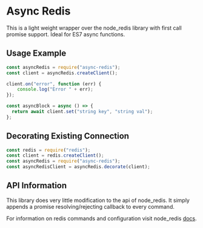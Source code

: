 Async Redis
===========================

This is a light weight wrapper over the node_redis library with first call promise support. Ideal for ES7 async functions. 

## Usage Example

```js
const asyncRedis = require("async-redis");
const client = asyncRedis.createClient();

client.on("error", function (err) {
    console.log("Error " + err);
});

const asyncBlock = async () => {
  return await client.set("string key", "string val");
};
```

## Decorating Existing Connection
```js
const redis = require("redis");
const client = redis.createClient();
const asyncRedis = require("async-redis");
const asyncRedisClient = asyncRedis.decorate(client);
```

## API Information
This library does very little modification to the api of node_redis. 
It simply appends a promise resolving/rejecting callback to every command. 

For information on redis commands and configuration visit node_redis 
[docs](http://redis.js.org). 


